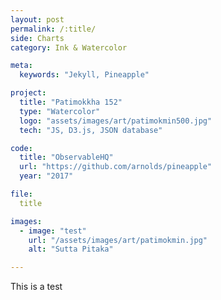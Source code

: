 ```yaml
---
layout: post
permalink: /:title/
side: Charts
category: Ink & Watercolor

meta:
  keywords: "Jekyll, Pineapple"

project:
  title: "Patimokkha 152"
  type: "Watercolor"
  logo: "assets/images/art/patimokmin500.jpg"
  tech: "JS, D3.js, JSON database"

code:
  title: "ObservableHQ"
  url: "https://github.com/arnolds/pineapple"
  year: "2017"

file:
  title

images:
  - image: "test"
    url: "/assets/images/art/patimokmin.jpg"
    alt: "Sutta Pitaka"

---
```

This is a test
